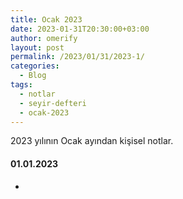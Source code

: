 ```yaml
---
title: Ocak 2023
date: 2023-01-31T20:30:00+03:00
author: omerify
layout: post
permalink: /2023/01/31/2023-1/
categories:
  - Blog
tags:
  - notlar
  - seyir-defteri
  - ocak-2023
---
```


2023 yılının Ocak ayından kişisel notlar.

#### 01.01.2023

 * 
